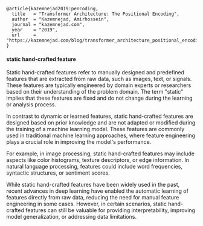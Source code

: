```
@article{kazemnejad2019:pencoding,
  title   = "Transformer Architecture: The Positional Encoding",
  author  = "Kazemnejad, Amirhossein",
  journal = "kazemnejad.com",
  year    = "2019",
  url     = "https://kazemnejad.com/blog/transformer_architecture_positional_encoding/"
}
```





#### static hand-crafted feature

Static hand-crafted features refer to manually designed and predefined features that are extracted from raw data, such as images, text, or signals. These features are typically engineered by domain experts or researchers based on their understanding of the problem domain. The term "static" implies that these features are fixed and do not change during the learning or analysis process.

In contrast to dynamic or learned features, static hand-crafted features are designed based on prior knowledge and are not adapted or modified during the training of a machine learning model. These features are commonly used in traditional machine learning approaches, where feature engineering plays a crucial role in improving the model's performance.

For example, in image processing, static hand-crafted features may include aspects like color histograms, texture descriptors, or edge information. In natural language processing, features could include word frequencies, syntactic structures, or sentiment scores.

While static hand-crafted features have been widely used in the past, recent advances in deep learning have enabled the automatic learning of features directly from raw data, reducing the need for manual feature engineering in some cases. However, in certain scenarios, static hand-crafted features can still be valuable for providing interpretability, improving model generalization, or addressing data limitations.